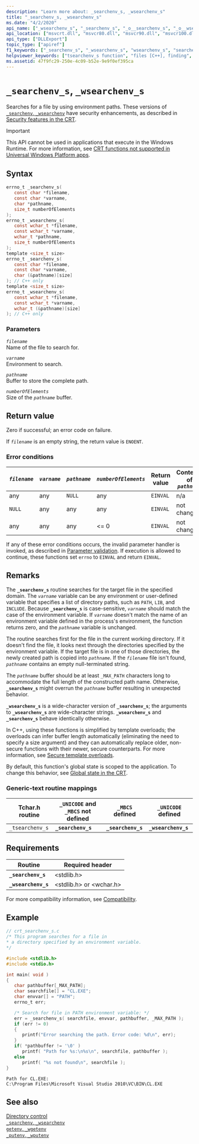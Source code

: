 ```yaml
---
description: "Learn more about: _searchenv_s, _wsearchenv_s"
title: "_searchenv_s, _wsearchenv_s"
ms.date: "4/2/2020"
api_name: ["_wsearchenv_s", "_searchenv_s", "_o__searchenv_s", "_o__wsearchenv_s"]
api_location: ["msvcrt.dll", "msvcr80.dll", "msvcr90.dll", "msvcr100.dll", "msvcr100_clr0400.dll", "msvcr110.dll", "msvcr110_clr0400.dll", "msvcr120.dll", "msvcr120_clr0400.dll", "ucrtbase.dll", "api-ms-win-crt-environment-l1-1-0.dll"]
api_type: ["DLLExport"]
topic_type: ["apiref"]
f1_keywords: ["_searchenv_s", "_wsearchenv_s", "wsearchenv_s", "searchenv_s"]
helpviewer_keywords: ["tsearchenv_s function", "files [C++], finding", "buffers [C++], buffer overruns", "environment paths, searching for files", "wsearchenv_s function", "searchenv_s function", "_tsearchenv_s function", "buffer overruns", "buffers [C++], avoiding overruns", "_wsearchenv_s function", "_searchenv_s function", "environment paths"]
ms.assetid: 47f9fc29-250e-4c09-b52e-9e9f0ef395ca
---
```

# `_searchenv_s`, `_wsearchenv_s`

Searches for a file by using environment paths. These versions of [`_searchenv`, `_wsearchenv`](searchenv-wsearchenv.md) have security enhancements, as described in [Security features in the CRT](../security-features-in-the-crt.md).

> [!IMPORTANT]
> This API cannot be used in applications that execute in the Windows Runtime. For more information, see [CRT functions not supported in Universal Windows Platform apps](../../cppcx/crt-functions-not-supported-in-universal-windows-platform-apps.md).

## Syntax

```C
errno_t _searchenv_s(
   const char *filename,
   const char *varname,
   char *pathname,
   size_t numberOfElements
);
errno_t _wsearchenv_s(
   const wchar_t *filename,
   const wchar_t *varname,
   wchar_t *pathname,
   size_t numberOfElements
);
template <size_t size>
errno_t _searchenv_s(
   const char *filename,
   const char *varname,
   char (&pathname)[size]
); // C++ only
template <size_t size>
errno_t _wsearchenv_s(
   const wchar_t *filename,
   const wchar_t *varname,
   wchar_t (&pathname)[size]
); // C++ only
```

### Parameters

*`filename`*\
Name of the file to search for.

*`varname`*\
Environment to search.

*`pathname`*\
Buffer to store the complete path.

*`numberOfElements`*\
Size of the *`pathname`* buffer.

## Return value

Zero if successful; an error code on failure.

If *`filename`* is an empty string, the return value is `ENOENT`.

### Error conditions

| *`filename`* | *`varname`* | *`pathname`* | *`numberOfElements`* | Return value | Contents of *`pathname`* |
|---|---|---|---|---|---|
| any | any | `NULL` | any | `EINVAL` | n/a |
| `NULL` | any | any | any | `EINVAL` | not changed |
| any | any | any | <= 0 | `EINVAL` | not changed |

If any of these error conditions occurs, the invalid parameter handler is invoked, as described in [Parameter validation](../parameter-validation.md). If execution is allowed to continue, these functions set `errno` to `EINVAL` and return `EINVAL`.

## Remarks

The **`_searchenv_s`** routine searches for the target file in the specified domain. The *`varname`* variable can be any environment or user-defined variable that specifies a list of directory paths, such as `PATH`, `LIB`, and `INCLUDE`. Because **`_searchenv_s`** is case-sensitive, *`varname`* should match the case of the environment variable. If *`varname`* doesn't match the name of an environment variable defined in the process's environment, the function returns zero, and the *`pathname`* variable is unchanged.

The routine searches first for the file in the current working directory. If it doesn't find the file, it looks next through the directories specified by the environment variable. If the target file is in one of those directories, the newly created path is copied into *`pathname`*. If the *`filename`* file isn't found, *`pathname`* contains an empty null-terminated string.

The *`pathname`* buffer should be at least `_MAX_PATH` characters long to accommodate the full length of the constructed path name. Otherwise, **`_searchenv_s`** might overrun the *`pathname`* buffer resulting in unexpected behavior.

**`_wsearchenv_s`** is a wide-character version of **`_searchenv_s`**; the arguments to **`_wsearchenv_s`** are wide-character strings. **`_wsearchenv_s`** and **`_searchenv_s`** behave identically otherwise.

In C++, using these functions is simplified by template overloads; the overloads can infer buffer length automatically (eliminating the need to specify a size argument) and they can automatically replace older, non-secure functions with their newer, secure counterparts. For more information, see [Secure template overloads](../secure-template-overloads.md).

By default, this function's global state is scoped to the application. To change this behavior, see [Global state in the CRT](../global-state.md).

### Generic-text routine mappings

| Tchar.h routine | `_UNICODE` and `_MBCS` not defined | `_MBCS` defined | `_UNICODE` defined |
|---|---|---|---|
| `_tsearchenv_s` | **`_searchenv_s`** | **`_searchenv_s`** | **`_wsearchenv_s`** |

## Requirements

| Routine | Required header |
|---|---|
| **`_searchenv_s`** | \<stdlib.h> |
| **`_wsearchenv_s`** | \<stdlib.h> or \<wchar.h> |

For more compatibility information, see [Compatibility](../compatibility.md).

## Example

```C
// crt_searchenv_s.c
/* This program searches for a file in
* a directory specified by an environment variable.
*/

#include <stdlib.h>
#include <stdio.h>

int main( void )
{
   char pathbuffer[_MAX_PATH];
   char searchfile[] = "CL.EXE";
   char envvar[] = "PATH";
   errno_t err;

   /* Search for file in PATH environment variable: */
   err = _searchenv_s( searchfile, envvar, pathbuffer, _MAX_PATH );
   if (err != 0)
   {
      printf("Error searching the path. Error code: %d\n", err);
   }
   if( *pathbuffer != '\0' )
      printf( "Path for %s:\n%s\n", searchfile, pathbuffer );
   else
      printf( "%s not found\n", searchfile );
}
```

```Output
Path for CL.EXE:
C:\Program Files\Microsoft Visual Studio 2010\VC\BIN\CL.EXE
```

## See also

[Directory control](../directory-control.md)\
[`_searchenv`, `_wsearchenv`](searchenv-wsearchenv.md)\
[`getenv`, `_wgetenv`](getenv-wgetenv.md)\
[`_putenv`, `_wputenv`](putenv-wputenv.md)
